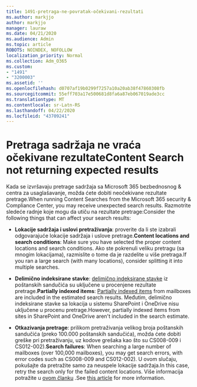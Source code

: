 ```yaml
---
title: 1491-pretraga-ne-povratak-očekivani-rezultati
ms.author: markjjo
author: markjjo
manager: lauraw
ms.date: 04/21/2020
ms.audience: Admin
ms.topic: article
ROBOTS: NOINDEX, NOFOLLOW
localization_priority: Normal
ms.collection: Adm_O365
ms.custom:
- "1491"
- "3200003"
ms.assetid: ''
ms.openlocfilehash: d0707af19b0299f7257a10a20ab38f47860308fb
ms.sourcegitcommit: 55eff703a17e500681d8fa6a87eb067019ade3cc
ms.translationtype: MT
ms.contentlocale: sr-Latn-RS
ms.lasthandoff: 04/22/2020
ms.locfileid: "43709241"
---
```

# <a name="content-search-not-returning-expected-results"></a><span data-ttu-id="87cf2-102">Pretraga sadržaja ne vraća očekivane rezultate</span><span class="sxs-lookup"><span data-stu-id="87cf2-102">Content Search not returning expected results</span></span>

<span data-ttu-id="87cf2-103">Kada se izvršavaju pretrage sadržaja sa Microsoft 365 bezbednosnog & centra za usaglašavanje, možda ćete dobiti neočekivane rezultate pretrage.</span><span class="sxs-lookup"><span data-stu-id="87cf2-103">When running Content Searches from the Microsoft 365 security & Compliance Center, you may receive unexpected search results.</span></span> <span data-ttu-id="87cf2-104">Razmotrite sledeće radnje koje mogu da utiču na rezultate pretrage:</span><span class="sxs-lookup"><span data-stu-id="87cf2-104">Consider the following things that can affect your search results:</span></span>

- <span data-ttu-id="87cf2-105">**Lokacije sadržaja i uslovi pretraživanja**: proverite da li ste izabrali odgovarajuće lokacije sadržaja i uslove pretrage.</span><span class="sxs-lookup"><span data-stu-id="87cf2-105">**Content locations and search conditions**: Make sure you have selected the proper content locations and search conditions.</span></span> <span data-ttu-id="87cf2-106">Ako ste pokrenuli veliku pretragu (sa mnogim lokacijama), razmislite o tome da je razdelite u više pretraga.</span><span class="sxs-lookup"><span data-stu-id="87cf2-106">If you ran a large search (with many locations), consider splitting it into multiple searches.</span></span>

- <span data-ttu-id="87cf2-107">**Delimično indeksirane stavke**: [delimično indeksirane stavke](https://docs.microsoft.com/office365/securitycompliance/partially-indexed-items-in-content-search) iz poštanskih sandučića su uključene u procenjene rezultate pretrage.</span><span class="sxs-lookup"><span data-stu-id="87cf2-107">**Partially indexed items**:  [Partially indexed items](https://docs.microsoft.com/office365/securitycompliance/partially-indexed-items-in-content-search) from mailboxes are included in the estimated search results.</span></span> <span data-ttu-id="87cf2-108">Međutim, delimično indeksirane stavke sa lokacija u sistemu SharePoint i OneDrive nisu uključene u procenu pretrage.</span><span class="sxs-lookup"><span data-stu-id="87cf2-108">However, partially indexed items from sites in SharePoint and OneDrive aren't included in the search estimate.</span></span>

- <span data-ttu-id="87cf2-109">**Otkazivanja pretrage**: prilikom pretraživanja velikog broja poštanskih sandučića (preko 100.000 poštanskih sandučića), možda ćete dobiti greške pri pretraživanju, uz kodove grešaka kao što su CS008-009 i CS012-002).</span><span class="sxs-lookup"><span data-stu-id="87cf2-109">**Search failures**: When searching a large number of mailboxes (over 100,000 mailboxes), you may get search errors, with error codes such as CS008-009 and CS012-002).</span></span> <span data-ttu-id="87cf2-110">U ovom slučaju, pokušajte da pretražite samo za neuspele lokacije sadržaja.</span><span class="sxs-lookup"><span data-stu-id="87cf2-110">In this case, retry the search only for the failed content locations.</span></span> <span data-ttu-id="87cf2-111">Više informacija potražite u [ovom članku](https://docs.microsoft.com/office365/securitycompliance/retry-failed-content-search) .</span><span class="sxs-lookup"><span data-stu-id="87cf2-111">See  [this article](https://docs.microsoft.com/office365/securitycompliance/retry-failed-content-search) for more information.</span></span>
